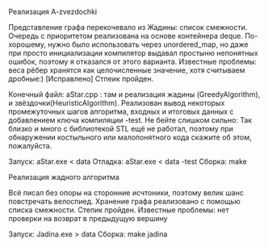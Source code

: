 Реализация A-zvezdochki

Представление графа перекочевало из Жадины: список смежности.
Очередь с приоритетом реализована на основе контейнера deque. По-хорошему, нужно было использовать через unordered_map,
но даже при просто инициализации компилятор выдавал простыню непонятных ошибок, поэтому я отказался от этого варианта.
Известные проблемы: веса рёбер хранятся как целочисленные значение, хотя считываем дробные:) [Исправлено]
Стпеик пройден.

Конечный файл: aStar.cpp : там и реализация жадины (GreedyAlgorithm), и звёздочки(HeuristicAlgorithm).
Реализован вывод некоторых промежуточных шагов алгоритма, входных и итоговых данных c добавлением ключа компиляции -test.
Не бейте слишком сильно: Так близко и много с библиотекой STL ещё не работал, поэтому при обнаружении костыльного или малопонятного кода скажите об этом, пожалуйста.


Запуск: 	aStar.exe < data
Отладка:	aStar.exe < data -test
Сборка: 	make


Реализация жадного алгоритма 

Всё писал без опоры на сторонние исчтоники, поэтому велик шанс повстречать велоспиед.
Хранение графа реализовано с помощью списка смежности.
Степик пройден.
Известные проблемы:
	нет проверки на возврат в предыдущую вершину

Запуск:		Jadina.exe > data
Сборка: 	make jadina